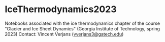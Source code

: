 # IceThermodynamics2023
Notebooks associated with the ice thermodynamics chapter of the course "Glacier and Ice Sheet Dynamics" (Georgia Institute of Technology, spring 2023)
Contact: Vincent Verjans (vverjans3@gatech.edu)
